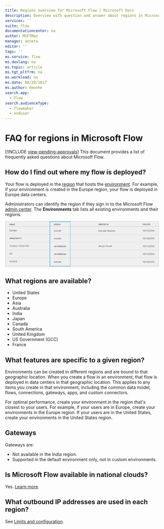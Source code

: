 ```yaml
---
title: Regions overview for Microsoft Flow | Microsoft Docs
description: Overview with question and answer about regions in Microsoft Flow
services: ''
suite: flow
documentationcenter: na
author: MSFTMan
manager: anneta
editor: ''
tags: ''
ms.service: flow
ms.devlang: na
ms.topic: article
ms.tgt_pltfrm: na
ms.workload: na
ms.date: 08/28/2017
ms.author: deonhe
search.app: 
  - Flow
search.audienceType: 
  - flowmaker
  - enduser
---
```

# FAQ for regions in Microsoft Flow
[!INCLUDE [view-pending-approvals](includes/cc-rebrand.md)]
This document provides a list of frequently asked questions about Microsoft Flow.

## How do I find out where my flow is deployed?
Your flow is deployed in the [region](https://azure.microsoft.com/regions/) that hosts the [environment](environments-overview-admin.md). For example, if your environment is created in the Europe region, your flow is deployed in Europe data centers.

Administrators can identify the region if they sign in to the Microsoft Flow [admin center](https://admin.flow.microsoft.com). The **Environments** tab lists all existing environments and their regions.

![view environments](media/regions-overview/environments-list.png)

## What regions are available?
* United States
* Europe
* Asia
* Australia
* India
* Japan
* Canada
* South America
* United Kingdom
* US Government (GCC)
* France

## What features are specific to a given region?
Environments can be created in different regions and are bound to that geographic location. When you create a flow in an environment, that flow is deployed in data centers in that geographic location. This applies to any items you create in that environment, including the common data model, flows, connections, gateways, apps, and custom connectors.

For optimal performance, create your environment in the region that's closest to your users. For example, if your users are in Europe, create your environments in the Europe region. If your users are in the United States, create your environments in the United States region.

## Gateways
Gateways are:

* Not available in the India region.
* Supported in the default environment only, not in custom environments.

## Is Microsoft Flow available in national clouds?
Yes. [Learn more](./us-govt.md).

## What outbound IP addresses are used in each region?
See [Limits and configuration](limits-and-config.md).

